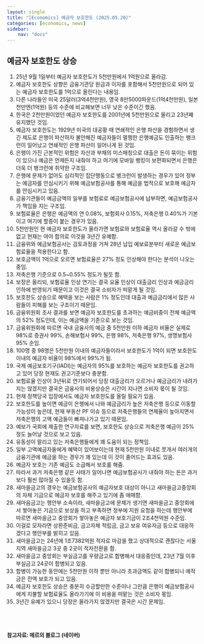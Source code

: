 ```yaml
---
layout: single
title: "[Economics] 예금자 보호한도 (2025.05.20)"
categories: [economics, news]
sidebar:
    nav: "docs"
---
```


## 예금자 보호한도 상승
1. 25년 9월 1일부터 예금자 보호한도가 5천만원에서 1억원으로 올라감.
1. 예금자 보호한도 상향은 금융기관당 원금과 이자를 포함해서 5천만원으로 되어 있는 예금자 보호한도를 1억으로 올린다는 내용임.
1. 다른 나라들인 미국 25달러(3억4천만원), 영국 8만5000파운드(1억4천만원), 일본 천만엔(1억원) 등의 수준에 비교해보면 너무 낮은 수준이긴 했음.
1. 한국은 2천만원이었던 예금자 보호한도를 2001년에 5천만원으로 올리고 23년째 유지했던 것임.
1. 예금자 보호한도는 1929년 미국의 대공황 때 연쇄적인 은행 파산을 경험하면서 생긴 제도로 은행이 파산하자 불안해진 예금자들이 멀쩡한 은행예금도 인출하는 뱅크런이 일어났고 연쇄적인 은행 파산이 일어나게 된 것임.
1. 은행이 가진 근본적인 위험은 자산과 부채의 미스매칭으로 대출은 돈이 묶이는 위험이 있으나 예금은 언제든지 내줘야 하고 여기에 모바일 뱅킹이 보편화되면서 은행은 더욱 더 뱅크런에 취약한 구조임.
1. 은행에 문제가 없어도 심리적인 집단행동으로 뱅크런이 발생하는 경우가 있어 정부는 예금자를 안심시키기 위해 예금보험공사를 통해 예금을 법적으로 보호해 예금자를 안심시키고 있음.
1. 금융기관들이 예금금액의 일부를 보험료로 예금보험공사에 납부하면, 예금보험공사가 책임을 지는 구조임.
1. 보험료율은 은행은 예금액의 연 0.08%, 보험회사 0.15%, 저축은행 0.40%가 기본이고 여기에 할증이 붙는 경우가 있음.
1. 5천만원인 현 예금자 보호한도가 올라가면 보험료와 보험료율 역시 올라갈 수 밖에 없고 현재는 여야 합의로 이것을 3년간 유예함.
1. 금융위와 예금보험공사는 검토과정을 거쳐 28년 납입 예보료분부터 새로운 예금보험료율을 적용한다고 함.
1. 보호금액이 1억으로 오르면 보험료율은 27% 정도 인상해야 한다는 분석이 나오는 중임.
1. 저축은행 기준으로 0.5~0.55% 정도가 될듯 함.
1. 보장은 올리되, 보험료율 인상 연기는 결국 요율 인상이 대출금리 인상과 예금금리 인하에 반영되기 때문이고 이것은 결국 소비자가 떠맡게 될 것임.
1. 보호한도 상승으로 혜택을 보는 사람은 1% 정도인데 대출과 예금금리에서 많은 사람들이 피해를 보는 구조이기 때문임.
1. 금융위원회 조사 결과를 보면 예금자 보호한도를 초과하는 예금비중이 전체 예금액의 52% 정도인데, 이는 예금액을 기준으로 보는 것임.
1. 금융위원회에 따르면 국내 금융사의 예금 중 5천만원 이하 예금자 비율은 실제로 98%로 증권사 99%, 손해보험사 99%, 은행 98%, 저축은행 97%, 생명보험사 95% 순임.
1. 100명 중 98명은 5천만원 이내의 예금자들이라서 보호한도가 1억이 되면 보호한도 이내의 예금자 비율이 98%에서 99%가 됨.
1. 국제 예금보호기구(IADI)는 예금자의 95%를 보호하는 예금자 보호한도를 권고하고 있어 당장 현재도 권고기준보다 충분함.
1. 보험료율 인상이 3년뒤로 연기되어서 당장 대출금리가 오르거나 예금금리가 내려가지는 않겠지만 결국은 금융사의 비용상승은 시간이 지나면 소비자 몫이 될 것임.
1. 현재 정책당국 입장에서도 예금자 보호한도를 올릴 필요가 있음.
1. 보호한도를 높이면 예금이 은행에서 나와 예금금리가 높은 저축은행 등으로 이동할 가능성이 높은데, 현재 부동산 PF 이슈 등으로 저축은행들의 연체율이 높아지면서 저축은행의 고액 예금들이 빠져나가고 있기 때문임.
1. 예보가 국회에 제출한 연구자료를 보면, 보호한도 상승으로 저축은행 예금이 25% 정도 늘어날 것으로 보고 있음.
1. 유동성이 말리고 있는 저축은행들에게 꽤 도움이 되는 정책임.
1. 일부 고액예금자들에게 혜택이 있어보이는데 현재 5천만원 이내로 쪼개서 여러개의 금융기관에 예금을 하는 경우가 꽤 있는데 이 것이 줄어드는 효과도 있음.
1. 예금자 보호는 기존 예금도 소급해서 보호를 해줌.
1. 따라서 과거 저축은행 같은 사태가 일어나면 예금보험공사가 내줘야 하는 돈은 과거보다 훨씬 많아질 수 있을듯 함.
1. 새마을금고의 경우는 예금보험공사의 예금자보호 대상이 아니고 새마을금고중앙회의 자체 기금으로 예금자 보호를 해주고 있기에 좀 애매함.
1. 새마음금고는 행안부 소속이라, 새마을금고에 문제가 생기면 새마을금고 중앙회에서 쌓아놓은 기금으로 보상을 하고 부족하면 정부에 지원 요청을 하는데 행안부에 따르면 새마을금고 중앙회가 쌓아놓은 예금자 보호기금이 2조4천억원 수준임.
1. 이걸로 모자라면 상환준비금, 금고자체 적립금, 금고 보유 여유자금 등으로 대응하겠다고 행안부를 밝히고 있음.
1. 새마을금고는 24년에 1조7382억원 적자로 마감을 했고 상대적으로 괜찮다는 서울지역 새마을금고 3곳 중 2곳이 적자전환을 함.
1. 새마을금고 중앙회는 부실금고를 우량금고로 합병해서 대응중인데, 23년 7월 이후 부실금고 24곳이 합병되고 있음.
1. 합병이 가능한 동안에는 5천만원 이하 뿐만 아니라 초과금액도 같이 합병되니 예적금은 전액 보호가 되고 있음.
1. 예금자 보호한도 상승은 충분히 수긍할만한 수준이나 그만큼 은행이 예금보험공사에게 지불할 보험료율도 올라가기에 이 비용을 떠맡는 것은 소비자 몫임.
1. 3년간 유예가 있으니 당장은 올라가지 않겠지만 결국은 시간 문제임.



<br/>
<br/>

#### 참고자료: 메르의 블로그 (네이버)